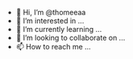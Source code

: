 - 👋 Hi, I’m @thomeeaa
- 👀 I’m interested in ...
- 🌱 I’m currently learning ...
- 💞️ I’m looking to collaborate on ...
- 📫 How to reach me ...

<!---
thomeeaa/thomeeaa is a ✨ special ✨ repository because its `README.md` (this file) appears on your GitHub profile.
You can click the Preview link to take a look at your changes.
--->
